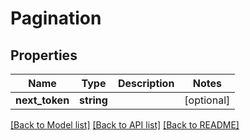 # Pagination

## Properties
Name | Type | Description | Notes
------------ | ------------- | ------------- | -------------
**next_token** | **string** |  | [optional] 

[[Back to Model list]](../README.md#documentation-for-models) [[Back to API list]](../README.md#documentation-for-api-endpoints) [[Back to README]](../README.md)


